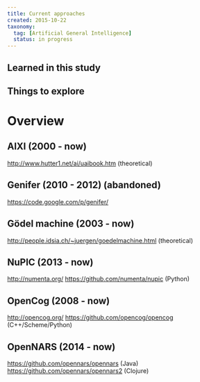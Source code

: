 ```yaml
---
title: Current approaches
created: 2015-10-22
taxonomy:
  tag: [Artificial General Intelligence]
  status: in progress
---
```


## Learned in this study

## Things to explore

# Overview

## AIXI (2000 - now)
http://www.hutter1.net/ai/uaibook.htm (theoretical)

## Genifer (2010 - 2012) (abandoned)
https://code.google.com/p/genifer/

## Gödel machine (2003 - now)
http://people.idsia.ch/~juergen/goedelmachine.html (theoretical)

## NuPIC (2013 - now)
http://numenta.org/
https://github.com/numenta/nupic (Python)

## OpenCog (2008 - now)
http://opencog.org/
https://github.com/opencog/opencog (C++/Scheme/Python)

## OpenNARS (2014 - now)
https://github.com/opennars/opennars (Java)
https://github.com/opennars/opennars2 (Clojure)